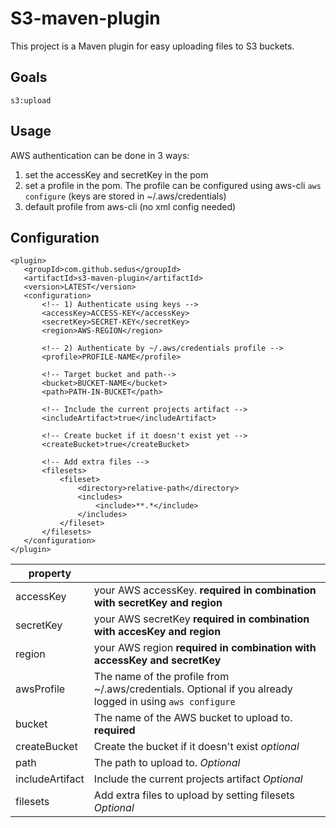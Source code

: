 # S3-maven-plugin

This project is a Maven plugin for easy uploading files to S3 buckets.

## Goals
``s3:upload``

## Usage
AWS authentication can be done in 3 ways:
1. set the accessKey and secretKey in the pom
2. set a profile in the pom. The profile can be configured using aws-cli ```aws configure``` (keys are stored in ~/.aws/credentials)
3. default profile from aws-cli (no xml config needed)

## Configuration

    <plugin>
       <groupId>com.github.sedus</groupId>
       <artifactId>s3-maven-plugin</artifactId>
       <version>LATEST</version>
       <configuration>
           <!-- 1) Authenticate using keys -->
           <accessKey>ACCESS-KEY</accessKey>
           <secretKey>SECRET-KEY</secretKey>
           <region>AWS-REGION</region>
    
           <!-- 2) Authenticate by ~/.aws/credentials profile -->
           <profile>PROFILE-NAME</profile>
    
           <!-- Target bucket and path-->
           <bucket>BUCKET-NAME</bucket>
           <path>PATH-IN-BUCKET</path>
    
           <!-- Include the current projects artifact -->
           <includeArtifact>true</includeArtifact>
           
           <!-- Create bucket if it doesn't exist yet -->
           <createBucket>true</createBucket>
           
           <!-- Add extra files -->
           <filesets>
               <fileset>
                   <directory>relative-path</directory>
                   <includes>
                       <include>**.*</include>
                   </includes>
               </fileset>
           </filesets>
       </configuration>
    </plugin>



| property        |                                          |
| --------------- | ---------------------------------------- |
| accessKey       | your AWS accessKey. **required in combination with secretKey and region** |
| secretKey       | your AWS secretKey **required in combination with accesKey and region** |
| region          | your AWS region **required in combination with accessKey and secretKey** |
| awsProfile      | The name of the profile from  ~/.aws/credentials. Optional if you already logged in using `aws configure` |
| bucket          | The name of the AWS bucket to upload to. **required** |
| createBucket    | Create the bucket if it doesn't exist *optional* |
| path            | The path to upload to. *Optional*        |
| includeArtifact | Include the current projects artifact *Optional* |
| filesets        | Add extra files to upload by setting filesets *Optional* |

